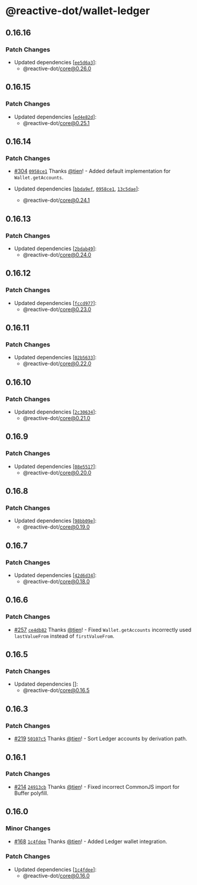 # @reactive-dot/wallet-ledger

## 0.16.16

### Patch Changes

- Updated dependencies [[`ee5d6a3`](https://github.com/tien/reactive-dot/commit/ee5d6a305cd1bfe9213ea82d5c81d0e1bcce2dfa)]:
  - @reactive-dot/core@0.26.0

## 0.16.15

### Patch Changes

- Updated dependencies [[`ed4e82d`](https://github.com/tien/reactive-dot/commit/ed4e82d3eed9499f0c59d3bb1fceb151ce1e305a)]:
  - @reactive-dot/core@0.25.1

## 0.16.14

### Patch Changes

- [#304](https://github.com/tien/reactive-dot/pull/304) [`0958ce1`](https://github.com/tien/reactive-dot/commit/0958ce1f6c06f6e163b4ce6e8f012caf4fb34040) Thanks [@tien](https://github.com/tien)! - Added default implementation for `Wallet.getAccounts`.

- Updated dependencies [[`bbda9ef`](https://github.com/tien/reactive-dot/commit/bbda9ef093e87a96d6eb23ba51464ec02ba08bb2), [`0958ce1`](https://github.com/tien/reactive-dot/commit/0958ce1f6c06f6e163b4ce6e8f012caf4fb34040), [`13c5dae`](https://github.com/tien/reactive-dot/commit/13c5dae1a0ca5500d798ac31e3a8b81bc9d3f78a)]:
  - @reactive-dot/core@0.24.1

## 0.16.13

### Patch Changes

- Updated dependencies [[`2bdab49`](https://github.com/tien/reactive-dot/commit/2bdab4925c736a81245936fb4034984dd4211f23)]:
  - @reactive-dot/core@0.24.0

## 0.16.12

### Patch Changes

- Updated dependencies [[`fccd977`](https://github.com/tien/reactive-dot/commit/fccd9778365d71a6903560513455f033fded0b4c)]:
  - @reactive-dot/core@0.23.0

## 0.16.11

### Patch Changes

- Updated dependencies [[`02b5633`](https://github.com/tien/reactive-dot/commit/02b56338948e32463b9b3e682340a25920386d91)]:
  - @reactive-dot/core@0.22.0

## 0.16.10

### Patch Changes

- Updated dependencies [[`2c30634`](https://github.com/tien/reactive-dot/commit/2c3063493977b78c95312b507332cced8296e66b)]:
  - @reactive-dot/core@0.21.0

## 0.16.9

### Patch Changes

- Updated dependencies [[`08e5517`](https://github.com/tien/reactive-dot/commit/08e5517f01bb24285ef4684f6de27753e3a9f2e9)]:
  - @reactive-dot/core@0.20.0

## 0.16.8

### Patch Changes

- Updated dependencies [[`98bb09e`](https://github.com/tien/reactive-dot/commit/98bb09e623805cf772dd42ce1ed144f569a71bae)]:
  - @reactive-dot/core@0.19.0

## 0.16.7

### Patch Changes

- Updated dependencies [[`42d6d34`](https://github.com/tien/reactive-dot/commit/42d6d343bb299d56b14a18dd0d7e54c90d20c1b6)]:
  - @reactive-dot/core@0.18.0

## 0.16.6

### Patch Changes

- [#257](https://github.com/tien/reactive-dot/pull/257) [`ce4db82`](https://github.com/tien/reactive-dot/commit/ce4db82577957a7d029c072d953b4c5e6e6462aa) Thanks [@tien](https://github.com/tien)! - Fixed `Wallet.getAccounts` incorrectly used `lastValueFrom` instead of `firstValueFrom`.

## 0.16.5

### Patch Changes

- Updated dependencies []:
  - @reactive-dot/core@0.16.5

## 0.16.3

### Patch Changes

- [#219](https://github.com/tien/reactive-dot/pull/219) [`50107c5`](https://github.com/tien/reactive-dot/commit/50107c56c8b8e6bc1adb3a1f6dc9cda60150838a) Thanks [@tien](https://github.com/tien)! - Sort Ledger accounts by derivation path.

## 0.16.1

### Patch Changes

- [#214](https://github.com/tien/reactive-dot/pull/214) [`24913cb`](https://github.com/tien/reactive-dot/commit/24913cb9340e8f2752269d1abcbdf900ecfdabf8) Thanks [@tien](https://github.com/tien)! - Fixed incorrect CommonJS import for Buffer polyfill.

## 0.16.0

### Minor Changes

- [#168](https://github.com/tien/reactive-dot/pull/168) [`1c4fdee`](https://github.com/tien/reactive-dot/commit/1c4fdee520b066254c48ba58562c50d75473da69) Thanks [@tien](https://github.com/tien)! - Added Ledger wallet integration.

### Patch Changes

- Updated dependencies [[`1c4fdee`](https://github.com/tien/reactive-dot/commit/1c4fdee520b066254c48ba58562c50d75473da69)]:
  - @reactive-dot/core@0.16.0
